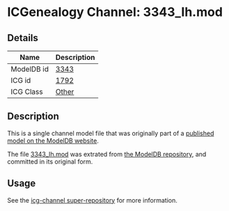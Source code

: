 # ICGenealogy Channel: 3343\_Ih.mod

## Details

Name | Description
---- | -----------
ModelDB id | [3343](http://senselab.med.yale.edu/ModelDB/ShowModel.cshtml?model=3343)
ICG id | [1792](http://icg.neurotheory.ox.ac.uk/channels/other/1792)
ICG Class | [Other](http://icg.neurotheory.ox.ac.uk/channels/other)

## Description

This is a single channel model file that was originally part of a [published model on the ModelDB website](http://senselab.med.yale.edu/mModelDB/ShowModel.cshtml?model=3343).

The file [3343\_Ih.mod](3343_Ih.mod) was extrated from [the ModelDB repository](http://senselab.med.yale.edu/ModelDB/ShowModel.cshtml?model=3343), and committed in its original form.

## Usage

See the [icg-channel super-repository](https://github.com/icgenealogy/icg-channels) for more information.